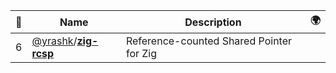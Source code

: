 |:star2: | Name | Description | 🌍|
|---|---|---|---|
|6|[@yrashk](https://github.com/yrashk)/[**zig-rcsp**](https://github.com/yrashk/zig-rcsp)|Reference-counted Shared Pointer for Zig||

